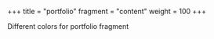 +++
title = "portfolio"
fragment = "content"
weight = 100
+++

Different colors for portfolio fragment
